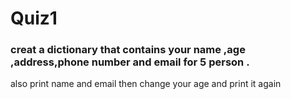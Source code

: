 # Quiz1
### creat a dictionary that contains your name ,age ,address,phone number and email for 5 person .

also print name and email then change your age
and print it again 
 
